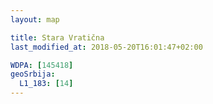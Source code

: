 ```yaml
---
layout: map

title: Stara Vratična
last_modified_at: 2018-05-20T16:01:47+02:00

WDPA: [145418]
geoSrbija:
  L1_183: [14]
---
```

